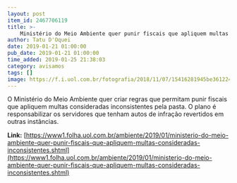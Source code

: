 ```yaml
---
layout: post
item_id: 2467706119
title: >-
    Ministério do Meio Ambiente quer punir fiscais que apliquem multas consideradas inconsistentes
author: Tatu D'Oquei
date: 2019-01-21 01:00:00
pub_date: 2019-01-21 01:00:00
time_added: 2019-01-25 21:38:03
category: avisamos
tags: []
image: https://f.i.uol.com.br/fotografia/2018/11/07/15416281945be36122444a2_1541628194_3x2_rt.jpg
---
```


O Ministério do Meio Ambiente quer criar regras que permitam punir fiscais que apliquem multas consideradas inconsistentes pela pasta. O plano é responsabilizar os servidores que tenham autos de infração revertidos em outras instâncias.

**Link:** [https://www1.folha.uol.com.br/ambiente/2019/01/ministerio-do-meio-ambiente-quer-punir-fiscais-que-apliquem-multas-consideradas-inconsistentes.shtml](https://www1.folha.uol.com.br/ambiente/2019/01/ministerio-do-meio-ambiente-quer-punir-fiscais-que-apliquem-multas-consideradas-inconsistentes.shtml)

